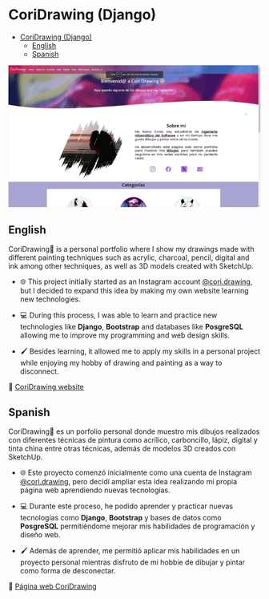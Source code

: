 # CoriDrawing (Django)

- [CoriDrawing (Django)](#coridrawing-django)
  - [English](#english)
  - [Spanish](#spanish)


![CoriDrawing](images/CoriDrawing.gif)

## English
CoriDrawing🎨 is a personal portfolio where I show my drawings made with different painting techniques such as acrylic, charcoal, pencil, digital and ink among other techniques, as well as 3D models created with SketchUp.

- 🌐 This project initially started as an Instagram account [@cori.drawing](https://www.instagram.com/cori.drawing/), but I decided to expand this idea by making my own website learning new technologies.

- 💻 During this process, I was able to learn and practice new technologies like **Django**, **Bootstrap** and databases like **PosgreSQL** allowing me to improve my programming and web design skills.

- 🖌 Besides learning, it allowed me to apply my skills in a personal project while enjoying my hobby of drawing and painting as a way to disconnect.

🎨 [CoriDrawing website](https://coridrawing.zeabur.app/)



## Spanish

CoriDrawing🎨 es un porfolio personal donde muestro mis dibujos realizados con diferentes técnicas de pintura como acrílico, carboncillo, lápiz, digital y tinta china entre otras técnicas, además de modelos 3D creados con SketchUp.

- 🌐 Este proyecto comenzó inicialmente como una cuenta de Instagram [@cori.drawing](https://www.instagram.com/cori.drawing/), pero decidí ampliar esta idea realizando mi propia página web aprendiendo nuevas tecnologías.

- 💻 Durante este proceso, he podido aprender y practicar nuevas tecnologías como **Django**, **Bootstrap** y bases de datos como **PosgreSQL** permitiéndome mejorar mis habilidades de programación y diseño web.

- 🖌 Además de aprender, me permitió aplicar mis habilidades en un proyecto personal mientras disfruto de mi hobbie de dibujar y pintar como forma de desconectar.

🎨 [Página web CoriDrawing](https://coridrawing.zeabur.app/)